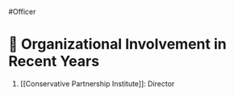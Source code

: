 #Officer 
# 💼 Organizational Involvement in Recent Years

1. [[Conservative Partnership Institute]]: Director


